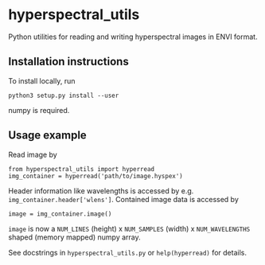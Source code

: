 hyperspectral_utils
===================

Python utilities for reading and writing hyperspectral images in ENVI format.

Installation instructions
-------------------------

To install locally, run

```
python3 setup.py install --user
```

numpy is required.

Usage example
-------------

Read image by

```
from hyperspectral_utils import hyperread
img_container = hyperread('path/to/image.hyspex')
```

Header information like wavelengths is accessed by e.g.
`img_container.header['wlens']`.  Contained image data is accessed by

```
image = img_container.image()
```

`image` is now a `NUM_LINES` (height) x `NUM_SAMPLES` (width) x
`NUM_WAVELENGTHS` shaped (memory mapped) numpy array.

See docstrings in `hyperspectral_utils.py` or `help(hyperread)` for details.
